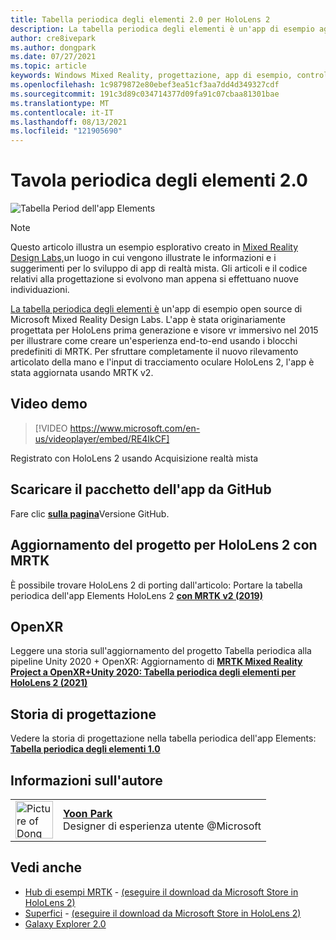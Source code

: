 ```yaml
---
title: Tabella periodica degli elementi 2.0 per HoloLens 2
description: La tabella periodica degli elementi è un'app di esempio aggiornata HoloLens 2'input completo di tracciamento manuale e tracciamento oculare di HoloLens 2.
author: cre8ivepark
ms.author: dongpark
ms.date: 07/27/2021
ms.topic: article
keywords: Windows Mixed Reality, progettazione, app di esempio, controlli, MRTK, Mixed Reality Toolkit, Unity, app di esempio, app di esempio, open source, Microsoft Store, HoloLens, visore per realtà mista, visore windows mixed reality, visore per realtà virtuale, OpenXR, Open XR, Unity
ms.openlocfilehash: 1c9879872e80ebef3ea51cf3aa7dd4d349327cdf
ms.sourcegitcommit: 191c3d89c034714377d09fa91c07cbaa81301bae
ms.translationtype: MT
ms.contentlocale: it-IT
ms.lasthandoff: 08/13/2021
ms.locfileid: "121905690"
---
```

# <a name="periodic-table-of-the-elements-20"></a>Tavola periodica degli elementi 2.0
![Tabella Period dell'app Elements](../images/MRDL_PeriodicTable.jpg)

>[!NOTE]
>Questo articolo illustra un esempio esplorativo creato in [Mixed Reality Design Labs,](https://github.com/Microsoft/MRDesignLabs_Unity)un luogo in cui vengono illustrate le informazioni e i suggerimenti per lo sviluppo di app di realtà mista. Gli articoli e il codice relativi alla progettazione si evolvono man appena si effettuano nuove individuazioni.

[La tabella periodica degli elementi è](https://github.com/Microsoft/MRDesignLabs_Unity_PeriodicTable) un'app di esempio open source di Microsoft Mixed Reality Design Labs. L'app è stata originariamente progettata per HoloLens prima generazione e visore vr immersivo nel 2015 per illustrare come creare un'esperienza end-to-end usando i blocchi predefiniti di MRTK. Per sfruttare completamente il nuovo rilevamento articolato della mano e l'input di tracciamento oculare HoloLens 2, l'app è stata aggiornata usando MRTK v2. 

## <a name="demo-video"></a>Video demo 
> [!VIDEO https://www.microsoft.com/en-us/videoplayer/embed/RE4IkCF]

Registrato con HoloLens 2 usando Acquisizione realtà mista

## <a name="download-the-app-package-from-github"></a>Scaricare il pacchetto dell'app da GitHub
Fare clic <a href="https://github.com/microsoft/MRDL_Unity_PeriodicTable/releases" target="_blank">**sulla pagina**</a>Versione GitHub.

## <a name="upgrading-the-project-for-hololens-2-with-mrtk"></a>Aggiornamento del progetto per HoloLens 2 con MRTK
È possibile trovare HoloLens 2 di porting dall'articolo: Portare la tabella periodica dell'app Elements HoloLens 2 <a href="https://dongyoonpark.medium.com/bringing-the-periodic-table-of-the-elements-app-to-hololens-2-with-mrtk-v2-a6e3d8362158" target="_blank"> **con MRTK v2 (2019)**</a>

## <a name="openxr"></a>OpenXR 
Leggere una storia sull'aggiornamento del progetto Tabella periodica alla pipeline Unity 2020 + OpenXR: Aggiornamento di <a href="https://dongyoonpark.medium.com/updating-mrtk-mixed-reality-project-to-openxr-unity-2020-periodic-table-of-the-elements-4cf55b0479a4" target="_blank"> **MRTK Mixed Reality Project a OpenXR+Unity 2020: Tabella periodica degli elementi per HoloLens 2 (2021)**</a>

## <a name="design-story"></a>Storia di progettazione 
Vedere la storia di progettazione nella tabella periodica dell'app Elements: [ **Tabella periodica degli elementi 1.0**](periodic-table-of-the-elements.md)

## <a name="about-the-author"></a>Informazioni sull'autore

<table style="border-collapse:collapse" padding-left="0px">
<tr>
<td style="border-style: none" width="60px"><img alt="Picture of Dong Yoon Park" width="60" height="60" src="images/dongyoonpark.jpg"></td>
<td style="border-style: none"><a href="http://dongyoonpark.com" target="_blank"><b>Yoon Park</b></a><br>Designer di esperienza utente @Microsoft</td>
</tr>
</table>

## <a name="see-also"></a>Vedi anche

* [Hub di esempi MRTK](/windows/mixed-reality/mrtk-unity/features/example-scenes/example-hub) - [(eseguire il download da Microsoft Store in HoloLens 2)](https://www.microsoft.com/en-us/p/mrtk-examples-hub/9mv8c39l2sj4)
* [Superfici](sampleapp-surfaces.md) - [(eseguire il download da Microsoft Store in HoloLens 2)](https://www.microsoft.com/en-us/p/surfaces/9nvkpv3sk3x0)
* [Galaxy Explorer 2.0](galaxy-explorer-update.md)